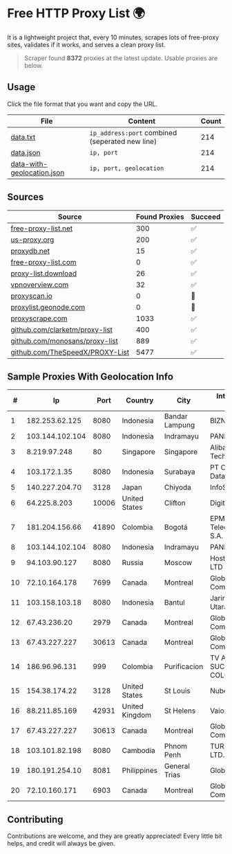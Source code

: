 
# Free HTTP Proxy List 🌍

It is a lightweight project that, every 10 minutes, scrapes lots of free-proxy sites, validates if it works, and serves a clean proxy list.


> Scraper found **8372** proxies at the latest update. Usable proxies are below.

## Usage

Click the file format that you want and copy the URL.


|File|Content|Count|
|----|-------|-----|
|[data.txt](https://raw.githubusercontent.com/themiralay/Proxy-List-World/master/data.txt)|`ip_address:port` combined (seperated new line)|214|
|[data.json](https://raw.githubusercontent.com/themiralay/Proxy-List-World/master/data.json)|`ip, port`|214|
|[data-with-geolocation.json](https://raw.githubusercontent.com/themiralay/Proxy-List-World/master/data-with-geolocation.json)|`ip, port, geolocation`|214|

## Sources

|Source|Found Proxies|Succeed|
|------|-------------|-------|
|[free-proxy-list.net](https://free-proxy-list.net)|300|✅|
|[us-proxy.org](https://www.us-proxy.org)|200|✅|
|[proxydb.net](http://proxydb.net)|15|✅|
|[free-proxy-list.com](https://free-proxy-list.com/?page=&port=&type%5B%5D=http&type%5B%5D=https&up_time=0&search=Search)|0|✅|
|[proxy-list.download](https://www.proxy-list.download/HTTP)|26|✅|
|[vpnoverview.com](https://vpnoverview.com/privacy/anonymous-browsing/free-proxy-servers)|32|✅|
|[proxyscan.io](https://www.proxyscan.io)|0|🚫|
|[proxylist.geonode.com](https://proxylist.geonode.com/api/proxy-list?limit=300&page=1&sort_by=lastChecked&sort_type=desc&protocols=http,https)|0|🚫|
|[proxyscrape.com](https://api.proxyscrape.com/v2/?request=displayproxies&protocol=http&timeout=10000&country=all&ssl=all&anonymity=all)|1033|✅|
|[github.com/clarketm/proxy-list](https://raw.githubusercontent.com/clarketm/proxy-list/master/proxy-list-raw.txt)|400|✅|
|[github.com/monosans/proxy-list](https://raw.githubusercontent.com/monosans/proxy-list/main/proxies/http.txt)|889|✅|
|[github.com/TheSpeedX/PROXY-List](https://raw.githubusercontent.com/TheSpeedX/PROXY-List/master/http.txt)|5477|✅|


## Sample Proxies With Geolocation Info

|#|Ip|Port|Country|City|Internet Service Provider|
|-|--|----|-------|----|-------------------------|
|1|182.253.62.125|8080|Indonesia|Bandar Lampung|BIZNET|
|2|103.144.102.104|8080|Indonesia|Indramayu|PANDAWANET|
|3|8.219.97.248|80|Singapore|Singapore|Alibaba (US) Technology Co., Ltd.|
|4|103.172.1.35|8080|Indonesia|Surabaya|PT Cubiespot Pilar Data Nusantara|
|5|140.227.204.70|3128|Japan|Chiyoda|InfoSphere|
|6|64.225.8.203|10006|United States|Clifton|DigitalOcean, LLC|
|7|181.204.156.66|41890|Colombia|Bogotá|EPM Telecomunicaciones S.A. E.S.P.|
|8|103.144.102.104|8080|Indonesia|Indramayu|PANDAWANET|
|9|94.103.90.127|8080|Russia|Moscow|Hosting technology LTD|
|10|72.10.164.178|7699|Canada|Montreal|GloboTech Communications|
|11|103.158.103.18|8080|Indonesia|Bantul|Jaringan Lintas Utara, PT|
|12|67.43.236.20|2979|Canada|Montreal|GloboTech Communications|
|13|67.43.227.227|30613|Canada|Montreal|GloboTech Communications|
|14|186.96.96.131|999|Colombia|Purificacion|TV AZTECA SUCURSAL COLOMBIA|
|15|154.38.174.22|3128|United States|St Louis|Nubes, LLC|
|16|88.211.85.169|42931|United Kingdom|St Helens|Vaioni Group Ltd|
|17|67.43.227.227|30613|Canada|Montreal|GloboTech Communications|
|18|103.101.82.198|8080|Cambodia|Phnom Penh|TURBOTECH CO., LTD.|
|19|180.191.254.10|8081|Philippines|General Trias|Globe Telecom|
|20|72.10.160.171|6903|Canada|Montreal|GloboTech Communications|



## Contributing

Contributions are welcome, and they are greatly appreciated! Every
little bit helps, and credit will always be given.

